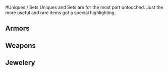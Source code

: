 #Uniques / Sets
Uniques and Sets are for the most part untouched. Just the more useful and rare items got a special highlighting.

## Armors

## Weapons

## Jewelery